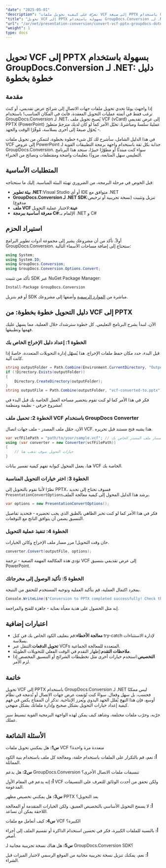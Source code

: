 ```yaml
---
"date": "2025-05-01"
"description": "تعرّف على كيفية تحويل ملفات VCF إلى صيغة PPTX باستخدام GroupDocs.Conversion لـ .NET. يغطي هذا الدليل خطوة بخطوة عملية الإعداد والتحويل والدمج في تطبيقاتك."
"title": "تحويل VCF إلى PPTX بسهولة باستخدام GroupDocs.Conversion لـ .NET - دليل خطوة بخطوة"
"url": "/ar/net/presentation-conversion/convert-vcf-pptx-groupdocs-dotnet/"
"weight": 1
type: docs
---
```

# تحويل VCF إلى PPTX بسهولة باستخدام GroupDocs.Conversion لـ .NET: دليل خطوة بخطوة

## مقدمة

إذا واجهتَ يومًا تحدي تحويل ملفات جهات الاتصال إلى شرائح عرض تقديمي، أو كنتَ ترغب فقط في أتمتة عمليات التحويل المعقدة، فأنتَ في المكان المناسب! باستخدام GroupDocs.Conversion لـ .NET، يُصبح تحويل ملف VCF (vCard) إلى عرض تقديمي PPTX (PowerPoint) عمليةً سلسةً ومباشرةً. تخيّل الأمر كما لو كان لديك مترجمٌ متطورٌ - يُحوّل صيغةً إلى أخرى بسلاسة، مُوفّرًا الوقت والجهد. 

في هذا الدليل الشامل، سأشرح لك كل شيء خطوة بخطوة، لتتمكن من تحويل ملفات VCF إلى عروض PowerPoint جذابة بكل ثقة باستخدام واجهة برمجة التطبيقات القوية لـ GroupDocs.Conversion. سواء كنت مبتدئًا أو مطوّرًا خبيرًا، ستجد هذا البرنامج التعليمي سهل المتابعة، مزودًا بتعليمات واضحة ومقتطفات ونصائح من الخبراء.


## المتطلبات الأساسية

قبل الخوض في مرحلة البرمجة، من الضروري تهيئة البيئة المناسبة. إليك ما ستحتاجه:

- **بيئة تطوير .NET**:Visual Studio أو أي IDE متوافق مع .NET
- **GroupDocs.Conversion لـ .NET SDK**:تنزيل وتثبيت (نسخة تجريبية أو ترخيص مدفوع)
- **ملف VCF عينة**:لاختبار عملية التحويل
- **معرفة أساسية ببرمجة C#**:الإلمام بـ .NET و C#


## استيراد الحزم

أولاً، تأكد من أن مشروعك يشير إلى مجموعة أدوات تطوير البرامج GroupDocs.Conversion. ستحتاج إلى إضافة مساحات الأسماء التالية:

```csharp
using System;
using System.IO;
using GroupDocs.Conversion;
using GroupDocs.Conversion.Options.Convert;
```

تأكد من تثبيت SDK عبر NuGet Package Manager:

```bash
Install-Package GroupDocs.Conversion
```

أو قم بتنزيل SDK مباشرة من [الموارد الرسمية](https://releases.groupdocs.com/conversion/net/) وأضفها إلى مشروعك.


## دليل التحويل خطوة بخطوة: من VCF إلى PPTX

الآن، لنبدأ بشرح البرنامج التعليمي. كل خطوة سترشدك خلال العملية، مما يسهل عليك فهمها وتطبيقها.


### الخطوة 1: إعداد دليل الإخراج الخاص بك

قبل البدء، حدد مكان حفظ ملفات الإخراج. هذا يُسهّل إدارة التحويلات المتعددة، خاصةً إذا كانت آلية.

```csharp
string outputFolder = Path.Combine(Environment.CurrentDirectory, "Output");
if (!Directory.Exists(outputFolder))
{
    Directory.CreateDirectory(outputFolder);
}
string outputFile = Path.Combine(outputFolder, "vcf-converted-to.pptx");
```

فكر في هذا الأمر كما لو كنت تقوم بتحضير مساحة العمل الخاصة بك قبل البدء في مشروع حرفي - نظيفة ومنظمة!


### الخطوة 2: تحميل ملف VCF باستخدام GroupDocs Converter

الآن، حمّل ملف المصدر - ملف جهات اتصال VCF. هذا يشبه فتح مستند قبل تحريره.

```csharp
var vcfFilePath = "path/to/your/sample.vcf"; // استبدله بمسار ملف المصدر الخاص بك
using (var converter = new Converter(vcfFilePath))
{
    // خيارات التحويل سوف تذهب هنا
}
```

هنا، يعمل المحول كبوابة تفهم كيفية تفسير بيانات VCF الخاصة بك.


### الخطوة 3: اختر خيارات التحويل المناسبة

نظرًا لأننا نقوم بالتحويل إلى PPTX، فسوف تحتاج إلى تحديد `PresentationConvertOptions`يرشد هذا الدليل المحول إلى كيفية معالجة الملف.

```csharp
var options = new PresentationConvertOptions();
```

فكر في هذا الأمر كما لو كنت تخبر الطاهي بالطبق الذي يجب تحضيره - فتحديد تفاصيل التنسيق يضمن أن يتوافق الناتج مع التوقعات.


### الخطوة 4: تنفيذ عملية التحويل

حان وقت التحويل! مرر مسار ملف الإخراج وكائن الخيارات.

```csharp
converter.Convert(outputFile, options);
```

تؤدي هذه المكالمة المهمة الصعبة - ترجمة VCF إلى عرض تقديمي بتنسيق PowerPoint.


### الخطوة 5: تأكيد الوصول إلى مخرجاتك

بمجرد اكتمال العملية، قم بتأكيد العملية وتوجيه المستخدم للتحقق من النتيجة.

```csharp
Console.WriteLine($"Conversion to PPTX completed successfully! Check the output at {outputFolder}");
```

إنه مثل الحصول على هدية معبأة بعناية - جاهزة للفتح والمراجعة.


## اعتبارات إضافية

- **معالجة الأخطاء**:قم بتغليف الكود الخاص بك في كتل try-catch لإدارة الاستثناءات بسلاسة.
- **تحويل الدفعات**:التنقل عبر VCFs المتعددة للمعالجة الجماعية.
- **ملاحظات التقدم**:إظهار التقدم في الوقت الفعلي للتحويلات الطويلة.
- **التخصيص**:استخدم خيارات أخرى مثل تخطيطات الشرائح أو التنسيق المخصص إذا لزم الأمر.


## خاتمة

تحويل VCF إلى PPTX باستخدام GroupDocs.Conversion لـ .NET ليس ممكنًا فحسب، بل سهل وفعال. سواءً كنت تُؤتمت عرض جهات الاتصال أو تُدمجه في نظام أوسع، فإن هذا النهج يُقلل الجهد اليدوي ويُعزز الإنتاجية. تذكر أن المفتاح يكمن في فهم كيفية إعداد خيارات التحويل بشكل صحيح وإدارة ملفاتك بشكل منهجي.

جرّبه، وجرّب ملفات مختلفة، وشاهد كيف يمكن لهذه الواجهة البرمجية القوية تبسيط سير عملك.


## الأسئلة الشائعة

**س1:** هل يمكنني تحويل ملفات VCF متعددة مرة واحدة؟  

**أ:** نعم، قم بالتكرار على الملفات باستخدام حلقة، ومعالجة كل ملف باستخدام بنية الكود المماثلة.

**س2:** هل يدعم GroupDocs.Conversion تنسيقات ملفات الاتصال الأخرى؟  

**أ:** إنه يدعم في المقام الأول VCF ولكن تحقق من أحدث الوثائق للتعرف على التنسيقات المدعومة.

**س3:** هل يمكنني تخصيص مظهر PPTX بعد التحويل؟  

**أ:** لا يسمح التحويل الأساسي بالتخصيص العميق، ولكن الخيارات المتقدمة أو المعالجة اللاحقة يمكن أن تساعد.

**س4:** كيف أتعامل مع ملفات VCF الكبيرة؟  

**أ:** بالنسبة للملفات الكبيرة، فكر في تحسين استخدام الذاكرة أو تقسيم الملف إلى أجزاء أصغر.

**س5:** هل هناك نسخة تجريبية مجانية لـ GroupDocs.Conversion SDK؟  

**أ:** نعم، يمكنك تنزيل نسخة تجريبية مجانية من الموقع الرسمي لاختبار الميزات قبل الشراء.